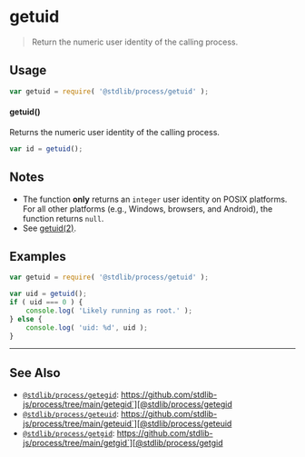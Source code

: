 <!--

@license Apache-2.0

Copyright (c) 2018 The Stdlib Authors.

Licensed under the Apache License, Version 2.0 (the "License");
you may not use this file except in compliance with the License.
You may obtain a copy of the License at

   http://www.apache.org/licenses/LICENSE-2.0

Unless required by applicable law or agreed to in writing, software
distributed under the License is distributed on an "AS IS" BASIS,
WITHOUT WARRANTIES OR CONDITIONS OF ANY KIND, either express or implied.
See the License for the specific language governing permissions and
limitations under the License.

-->

# getuid

> Return the numeric user identity of the calling process.

<section class="usage">

## Usage

```javascript
var getuid = require( '@stdlib/process/getuid' );
```

#### getuid()

Returns the numeric user identity of the calling process.

```javascript
var id = getuid();
```

</section>

<!-- /.usage -->

<section class="notes">

## Notes

-   The function **only** returns an `integer` user identity on POSIX platforms. For all other platforms (e.g., Windows, browsers, and Android), the function returns `null`. 
-   See [getuid(2)][getuid].

</section>

<section class="examples">

## Examples

<!-- eslint no-undef: "error" -->

```javascript
var getuid = require( '@stdlib/process/getuid' );

var uid = getuid();
if ( uid === 0 ) {
    console.log( 'Likely running as root.' );
} else {
    console.log( 'uid: %d', uid );
}
```

</section>

<!-- /.examples -->

<!-- Section for related `stdlib` packages. Do not manually edit this section, as it is automatically populated. -->

<section class="related">

* * *

## See Also

-   [`@stdlib/process/getegid`][@stdlib/process/getegid]: https://github.com/stdlib-js/process/tree/main/getegid`][@stdlib/process/getegid
-   [`@stdlib/process/geteuid`][@stdlib/process/geteuid]: https://github.com/stdlib-js/process/tree/main/geteuid`][@stdlib/process/geteuid
-   [`@stdlib/process/getgid`][@stdlib/process/getgid]: https://github.com/stdlib-js/process/tree/main/getgid`][@stdlib/process/getgid

</section>

<!-- /.related -->

<!-- Section for all links. Make sure to keep an empty line after the `section` element and another before the `/section` close. -->

<section class="links">

[getuid]: http://man7.org/linux/man-pages/man2/getuid.2.html

<!-- <related-links> -->

[@stdlib/process/getegid]: https://github.com/stdlib-js/process/tree/main/getegid

[@stdlib/process/geteuid]: https://github.com/stdlib-js/process/tree/main/geteuid

[@stdlib/process/getgid]: https://github.com/stdlib-js/process/tree/main/getgid

<!-- </related-links> -->

</section>

<!-- /.links -->
